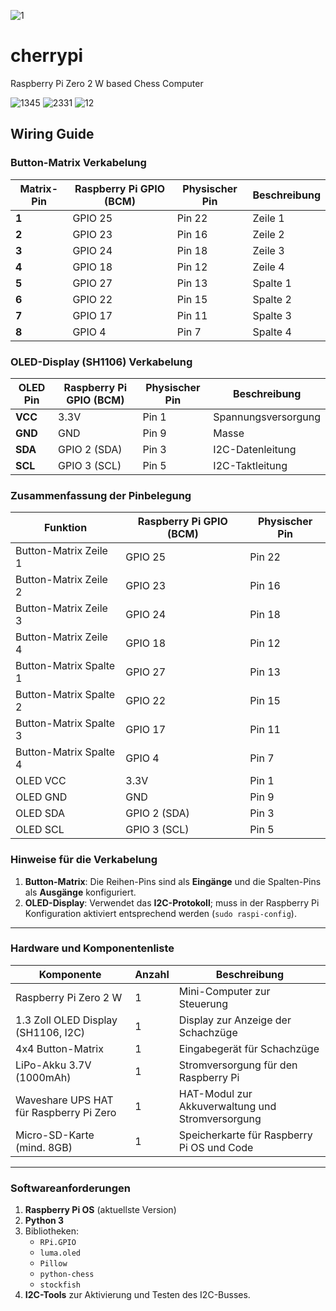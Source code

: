 ![1](https://github.com/user-attachments/assets/79deccf4-195d-4cf2-8566-5256b2cde1c0)

# cherrypi

Raspberry Pi Zero 2 W based Chess Computer

![1345](https://github.com/user-attachments/assets/e1ad9f5d-69b3-400c-b369-6a879702a258)
![2331](https://github.com/user-attachments/assets/85d27000-4344-44d7-8f23-d0c429c6f2c4)
![12](https://github.com/user-attachments/assets/6596596c-9a8d-4c6d-be01-3d6eb8d45f84)

## Wiring Guide 

### Button-Matrix Verkabelung
| **Matrix-Pin** | **Raspberry Pi GPIO (BCM)** | **Physischer Pin** | **Beschreibung** |
|-----------------|----------------------------|--------------------|------------------|
| **1**          | GPIO 25                    | Pin 22             | Zeile 1          |
| **2**          | GPIO 23                    | Pin 16             | Zeile 2          |
| **3**          | GPIO 24                    | Pin 18             | Zeile 3          |
| **4**          | GPIO 18                    | Pin 12             | Zeile 4          |
| **5**          | GPIO 27                    | Pin 13             | Spalte 1         |
| **6**          | GPIO 22                    | Pin 15             | Spalte 2         |
| **7**          | GPIO 17                    | Pin 11             | Spalte 3         |
| **8**          | GPIO 4                     | Pin 7              | Spalte 4         |

### OLED-Display (SH1106) Verkabelung
| **OLED Pin**    | **Raspberry Pi GPIO (BCM)** | **Physischer Pin** | **Beschreibung**         |
|------------------|----------------------------|--------------------|--------------------------|
| **VCC**         | 3.3V                       | Pin 1              | Spannungsversorgung      |
| **GND**         | GND                        | Pin 9              | Masse                    |
| **SDA**         | GPIO 2 (SDA)               | Pin 3              | I2C-Datenleitung         |
| **SCL**         | GPIO 3 (SCL)               | Pin 5              | I2C-Taktleitung          |

### Zusammenfassung der Pinbelegung
| **Funktion**         | **Raspberry Pi GPIO (BCM)** | **Physischer Pin** |
|-----------------------|----------------------------|--------------------|
| Button-Matrix Zeile 1 | GPIO 25                   | Pin 22             |
| Button-Matrix Zeile 2 | GPIO 23                   | Pin 16             |
| Button-Matrix Zeile 3 | GPIO 24                   | Pin 18             |
| Button-Matrix Zeile 4 | GPIO 18                   | Pin 12             |
| Button-Matrix Spalte 1| GPIO 27                   | Pin 13             |
| Button-Matrix Spalte 2| GPIO 22                   | Pin 15             |
| Button-Matrix Spalte 3| GPIO 17                   | Pin 11             |
| Button-Matrix Spalte 4| GPIO 4                    | Pin 7              |
| OLED VCC              | 3.3V                      | Pin 1              |
| OLED GND              | GND                       | Pin 9              |
| OLED SDA              | GPIO 2 (SDA)              | Pin 3              |
| OLED SCL              | GPIO 3 (SCL)              | Pin 5              |

### Hinweise für die Verkabelung
1. **Button-Matrix**: Die Reihen-Pins sind als **Eingänge** und die Spalten-Pins als **Ausgänge** konfiguriert.
2. **OLED-Display**: Verwendet das **I2C-Protokoll**; muss in der Raspberry Pi Konfiguration aktiviert entsprechend werden (`sudo raspi-config`).

---

### Hardware und Komponentenliste
| **Komponente**                          | **Anzahl** | **Beschreibung**                                 |
|-----------------------------------------|------------|-------------------------------------------------|
| Raspberry Pi Zero 2 W                   | 1          | Mini-Computer zur Steuerung                     |
| 1.3 Zoll OLED Display (SH1106, I2C)     | 1          | Display zur Anzeige der Schachzüge              |
| 4x4 Button-Matrix                       | 1          | Eingabegerät für Schachzüge                     |
| LiPo-Akku 3.7V (1000mAh)                | 1          | Stromversorgung für den Raspberry Pi            |
| Waveshare UPS HAT für Raspberry Pi Zero | 1          | HAT-Modul zur Akkuverwaltung und Stromversorgung|
| Micro-SD-Karte (mind. 8GB)              | 1          | Speicherkarte für Raspberry Pi OS und Code      |


---

### Softwareanforderungen
1. **Raspberry Pi OS** (aktuellste Version)
2. **Python 3**
3. Bibliotheken:
   - `RPi.GPIO`
   - `luma.oled`
   - `Pillow`
   - `python-chess`
   - `stockfish`
4. **I2C-Tools** zur Aktivierung und Testen des I2C-Busses.

